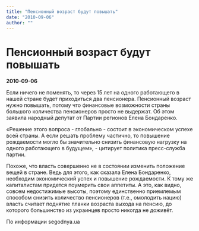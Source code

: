 ```yaml
---
title: "Пенсионный возраст будут повышать"
date: "2010-09-06"
author: ""
---
```


# Пенсионный возраст будут повышать

**2010-09-06** 

Если ничего не поменять, то через 15 лет на одного работающего в нашей стране будет приходиться два пенсионера. Пенсионный возраст нужно повышать, потому что финансовые возможности страны большого количества пенсионеров просто не выдержат. Об этом заявила народный депутат от Партии регионов Елена Бондаренко.

«Решение этого вопроса - глобально - состоит в экономическом успехе всей страны. А если решать проблему частично, то повышение рождаемости могло бы значительно снизить финансовую нагрузку на одного работающего в будущем», - цитирует политика пресс-служба партии.

Похоже, что власть совершенно не в состоянии изменить положение вещей в стране. Ведь для этого, как сказала Елена Бондаренко, необходим экономический успех и повышение рождаемости. К тому же капиталистам придется поумерить свои аппетиты. А это, как видно, совсем недостижимые высоты, поэтому единственно приемлемым способом снизить количество пенсионеров (т.е., омолодить нацию) власть считает поднятие планки возраста выхода на пенсию, до которого большинство из украинцев просто никогда не доживёт.

По информации segodnya.ua